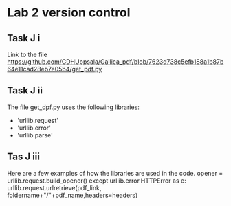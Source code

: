 # Lab 2 version control #

## Task J i ##
Link to the file
https://github.com/CDHUppsala/Gallica_pdf/blob/7623d738c5efb188a1b87b64e11cad28eb7e05b4/get_pdf.py

## Task J ii ##
The file get_dpf.py uses the following libraries:
- 'urllib.request'
- 'urllib.error'
- 'urllib.parse'

## Tas J iii ##
Here are a few examples of how the libraries are used in the code.
opener = urllib.request.build_opener()
except urllib.error.HTTPError as e:
urllib.request.urlretrieve(pdf_link, foldername+"/"+pdf_name,headers=headers)


